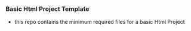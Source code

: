 ### Basic Html Project Template

- this repo contains the minimum required files for a basic Html Project